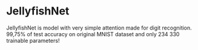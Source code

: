 # JellyfishNet

JellyfishNet is model with very simple attention made for digit recognition. 99,75% of test accuracy on original MNIST dataset and only 234 330 trainable parameters!
